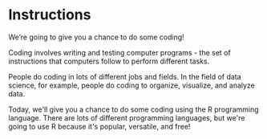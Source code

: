 # Instructions 


We’re going to give you a chance to do some coding! 

Coding involves writing and testing computer programs - the set of instructions that computers follow to perform different tasks. 

People do coding in lots of different jobs and fields. In the field of data science, for example, people do coding to organize, visualize, and analyze data. 

Today, we'll give you a chance to do some coding using the R programming language. There are lots of different programming languages, but we're going to use R because it's popular, versatile, and free! 
